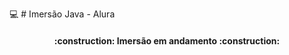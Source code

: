 :computer: # Imersão Java - Alura

<h4 align="center">
:construction: Imersão em andamento :construction:
</h4>
